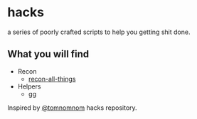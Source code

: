# hacks
a series of poorly crafted scripts to help you getting shit done.

## What you will find
* Recon
  * [recon-all-things](https://github.com/hatecomputers/hacks/tree/master/recon-allt-things)
* Helpers
  * [gg](https://github.com/hatecomputers/hacks/tree/master/generate-gallery)
  
Inspired by [@tomnomnom](http://github.com/tomnomnom) hacks repository.
